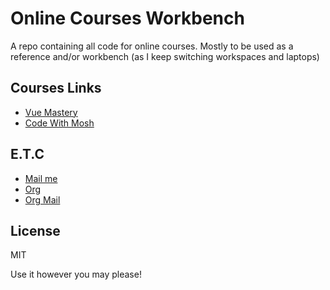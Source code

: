 # Online Courses Workbench
A repo containing all code for online courses. Mostly to be used as a reference and/or workbench (as I keep switching workspaces and laptops)


## Courses Links
- [Vue Mastery](https://vuemastery.com)
- [Code With Mosh](https://codewithmosh.com)

## E.T.C
- [Mail me](mailto:lexxyungcarter@gmail.com)
- [Org](https://acelords.space)
- [Org Mail](mailto:lexx@acelords.space)

## License
MIT

Use it however you may please!


